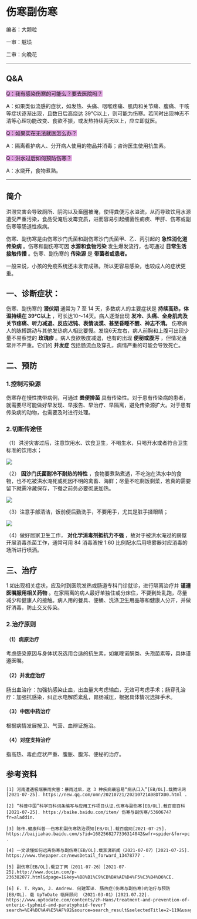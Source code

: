 # 伤寒副伤寒

编者：大颗粒

一审：魃埙

二审：向晚花

---

## Q&A

<font style="background: Plum">Q：我有感染伤寒的可能么？要去医院吗？</font>

A：如果类似流感的症状，如发热、头痛、咽喉疼痛、肌肉和关节痛、腹痛、干咳等症状逐渐出现，且数日后高烧达 39℃以上，则可能为伤寒。若同时出现神志不清等心理功能改变、食欲不振，或发热持续两天以上，应立即就医。

<font style="background: Plum">Q：如果实在无法就医怎么办？</font>

A：隔离看护病人、分开病人使用的物品并消毒；咨询医生使用抗生素。

<font style="background: Plum">Q：洪水过后如何预防伤寒？</font>

A：水烧开，食物煮熟。

---

## 简介

洪涝灾害会导致厕所、阴沟以及畜圈被淹，使得粪便污水溢流，从而导致饮用水源遭受严重污染，食品受淹后发霉变质，进而容易引起细菌性痢疾、甲肝、伤寒或副伤寒等肠道性疾病。
	
伤寒、副伤寒是由伤寒沙门氏菌和副伤寒沙门氏菌甲、乙、丙引起的 **急性消化道传染病** 。伤寒和副伤寒可因 **水源和食物污染** 发生爆发流行，也可通过 **日常生活接触传播** 。伤寒、副伤寒的 **传染源** 是 **带菌者或患者。** 

一般来说，小孩的免疫系统还未发育成熟，所以更容易感染，也较成人的症状更重。


## 一、诊断症状：

伤寒、副伤寒的 **潜伏期** 通常为 7 至 14 天，多数病人的主要症状是 **持续高热，体温持续在 39℃以上** ，可长达10～14天。病人逐渐出现 **发冷、头痛、全身肌肉及关节疼痛、听力减退、反应迟钝、表情淡漠、甚至昏睡不醒、神志不清。** 伤寒病人的脉搏跳动与其他发热病人相比要慢。发烧6天左右，病人前胸和上腹可出现少量不易察觉的 **玫瑰疹** 。病人食欲极度减退，也有的出现 **便秘或腹泻** ，但情况通常并不严重。它们的 **并发症** 包括肠流血及穿孔，病情严重的可能会导致死亡。

## 二、预防

### 1.控制污染源
	
伤寒存在慢性携带病例，可通过 **粪便排菌** 具有传染性。对于患有传染病的患者，就需要尽可能做好早发现、早报告、早治疗、早隔离，避免传染源扩大。对于患有传染病的动物，也需要及时进行处理。
	

### 2.切断传途径

（1）洪涝灾害过后，注意饮用水、饮食卫生，不喝生水，只喝开水或者符合卫生标准的饮用水；

![](..\pics\18-01.png)

（2） **因沙门氏菌耐冷不耐热的特性** ，食物要煮熟煮透，不吃泡在洪水中的食物，也不吃被洪水淹死或死因不明的禽畜、海鲜；尽量不吃剩饭剩菜，若真的需要留下就需冷藏保存，下餐之前务必要彻底加热。

![](..\pics\18-02.png)

（3）注意手部清洁，饭前便后勤洗手，不要用手，尤其是脏手揉眼睛；

![](..\pics\18-03.png)

（4）做好居家卫生工作， **对化学消毒剂抵抗力不强** ，故对于被洪水淹过的房屋开展消毒杀菌工作，通常可用 84 消毒液按 1:60 比例配水后用喷雾器对应消毒的场所进行喷洒。


## 三、治疗

1.如出现相关症状，应及时到医院发热或肠道专科门诊就诊，进行隔离治疗并 **谨遵医嘱服用相关药物** 。在家隔离的病人最好单独住或分床住，不要到处乱跑，尽量减少和健康人的接触。病人用的餐具、便桶、洗涤卫生用品等和健康人分开，并做好消毒，防止交叉传染。
	
### 2.治疗原则
	
#### （1）病原治疗
	
考虑感染原因与身体状况选用合适的抗生素，如氟喹诺酮类、头孢菌素等，具体谨遵医嘱。
	
#### （2）并发症治疗
	
肠出血治疗：加强抗感染止血，出血量大考虑输血，无效可考虑手术；肠穿孔治疗：加强抗感染，纠正水电解质紊乱，胃肠减压，根据具体情况选择手术。
	
#### （3）中医中药治疗
	
根据病情发展按卫、气营、血辨证施治。
	
#### （4）对症支持治疗
	
指高热、毒血症状严重、腹胀、腹泻、便秘的治疗。

##  参考资料

 ```
[1] 河南遭遇极端暴雨灾害：暴雨过后，这 3 种疾病最容易“病从口入”[EB/OL].载腾讯网[2021-07-25]. https://new.qq.com/omn/20210721/20210721A08DTX00.html .

[2] “科普中国”科学百科词条编写与应用工作项目认证.伤寒与副伤寒[EB/OL].载百度百科[2021-07-25]. https://baike.baidu.com/item/ 伤寒与副伤寒/5360674?fr=aladdin.

[3] 陈伟.健康科普——伤寒和副伤寒防治须知[EB/OL].载百度网[2021-07-25]. https://baijiahao.baidu.com/s?id=1682568277336314042&wfr=spider&for=pc .

[4] 一文读懂如何远离伤寒与副伤寒[EB/OL].载澎湃新闻（2021-07-07）[2021-07-25]. https://www.thepaper.cn/newsDetail_forward_13478777 .

[5] 副伤寒[EB/OL].载豆丁网（2011-07-26）[2021-07-25].http://www.docin.com/p-236382077.html&dpage=1&key=%B8%B1%C9%CB%BA%AE%D4%F5%C3%B4%D6%CE.

[6] E. T. Ryan, J. Andrew. 何建军译. 肠热症(伤寒与副伤寒)的治疗与预防[EB/OL]. 载 UpToDate 临床顾问 （2021-03-01）[2021.07.22]. https://www.uptodate.com/contents/zh-Hans/treatment-and-prevention-of-enteric-typhoid-and-paratyphoid-fever?search=%E4%BC%A4%E5%AF%92&source=search_result&selectedTitle=2~119&usage_type=default&display_rank=2.

 ```